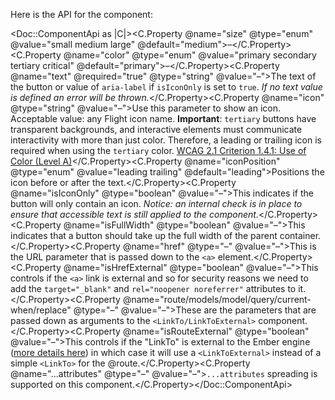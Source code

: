 Here is the API for the component:

<Doc::ComponentApi as |C|><C.Property @name="size" @type="enum" @value="small medium large" @default="medium">–</C.Property><C.Property @name="color" @type="enum" @value="primary secondary tertiary critical" @default="primary">–</C.Property><C.Property @name="text" @required="true" @type="string" @value="–">The text of the button or value of `aria-label` if `isIconOnly` is set to `true`. _If no text value is defined an error will be thrown._</C.Property><C.Property @name="icon" @type="string" @value="–">Use this parameter to show an icon. Acceptable value: any Flight icon name. **Important**: `tertiary` buttons have transparent backgrounds, and interactive elements must communicate interactivity with more than just color. Therefore, a leading or trailing icon is required when using the `tertiary` color. [WCAG 2.1 Criterion 1.4.1: Use of Color (Level A)](https://www.w3.org/WAI/WCAG21/quickref/?showtechniques=141#use-of-color)</C.Property><C.Property @name="iconPosition" @type="enum" @value="leading trailing" @default="leading">Positions the icon before or after the text.</C.Property><C.Property @name="isIconOnly" @type="boolean" @value="–">This indicates if the button will only contain an icon. _Notice: an internal check is in place to ensure that accessible text is still applied to the component._</C.Property><C.Property @name="isFullWidth" @type="boolean" @value="–">This indicates that a button should take up the full width of the parent container.</C.Property><C.Property @name="href" @type="–" @value="–">This is the URL parameter that is passed down to the `<a>` element.</C.Property><C.Property @name="isHrefExternal" @type="boolean" @value="–">This controls if the `<a>` link is external and so for security reasons we need to add the `target="_blank"` and `rel="noopener noreferrer"` attributes to it.</C.Property><C.Property @name="route/models/model/query/current-when/replace" @type="–" @value="–">These are the parameters that are passed down as arguments to the `<LinkTo/LinkToExternal>` component.</C.Property><C.Property @name="isRouteExternal" @type="boolean" @value="–">This controls if the "LinkTo" is external to the Ember engine ([more details here](https://ember-engines.com/docs/link-to-external)) in which case it will use a `<LinkToExternal>` instead of a simple `<LinkTo>` for the @route.</C.Property><C.Property @name="...attributes" @type="–" @value="–">`...attributes` spreading is supported on this component.</C.Property></Doc::ComponentApi>